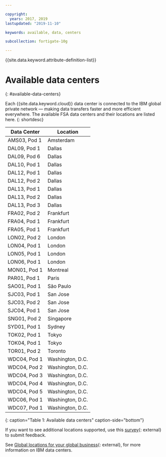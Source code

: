 ```yaml
---

copyright:
  years: 2017, 2019
lastupdated: "2019-11-10"

keywords: available, data, centers

subcollection: fortigate-10g

---
```


{{site.data.keyword.attribute-definition-list}}

# Available data centers
{: #available-data-centers}

Each {{site.data.keyword.cloud}} data center is connected to the IBM global private network — making data transfers faster and more efficient everywhere. The available FSA data centers and their locations are listed here.
{: shortdesc}

| Data Center | Location |
| ----------- | -------- |
| AMS03, Pod 1 | Amsterdam |
| DAL09, Pod 1 | Dallas |
| DAL09, Pod 6 | Dallas |
| DAL10, Pod 1 | Dallas |
| DAL12, Pod 1 | Dallas |
| DAL12, Pod 2 | Dallas |
| DAL13, Pod 1 | Dallas |
| DAL13, Pod 2 | Dallas |
| DAL13, Pod 3 | Dallas |
| FRA02, Pod 2 | Frankfurt |
| FRA04, Pod 1 | Frankfurt |
| FRA05, Pod 1 | Frankfurt |
| LON02, Pod 2 | London |
| LON04, Pod 1 | London |
| LON05, Pod 1 | London |
| LON06, Pod 1 | London |
| MON01, Pod 1 | Montreal |
| PAR01, Pod 1 | Paris |
| SAO01, Pod 1 | São Paulo |
| SJC03, Pod 1 | San Jose |
| SJC03, Pod 2 | San Jose |
| SJC04, Pod 1 | San Jose |
| SNG01, Pod 2 | Singapore |
| SYD01, Pod 1 | Sydney |
| TOK02, Pod 1 | Tokyo |
| TOK04, Pod 1 | Tokyo |
| TOR01, Pod 2 | Toronto |
| WDC04, Pod 1 | Washington, D.C. |
| WDC04, Pod 2 | Washington, D.C. |
| WDC04, Pod 3 | Washington, D.C. |
| WDC04, Pod 4 | Washington, D.C. |
| WDC04, Pod 5 | Washington, D.C. |
| WDC06, Pod 1 | Washington, D.C. |
| WDC07, Pod 1 | Washington, D.C. |
{: caption="Table 1: Available data centers" caption-side="bottom"}

If you want to see additional locations supported, use this [survey](http://ibm.biz/firewalllocations){: external} to submit feedback.

See [Global locations for your global business](https://www.ibm.com/cloud/data-centers/){: external}, for more information on IBM data centers.

